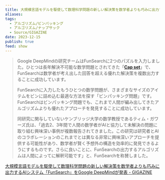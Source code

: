 ```yaml
---
title: 大規模言語モデルを駆使して数理科学問題の新しい解決策を数学者よりも巧みに出力するAIシステム
aliases: 
tags:
  - アルゴリズム/ビンパッキング
  - アルゴリズム/ナップサック
  - Source/GIGAZINE
date: 2023-12-15
publish: true
feed: show
---
```

> Google DeepMindの研究チームはFunSearchに2つのパズルを入力しました。ひとつは長年解決不可能な数学問題とされてきた「**[Cap set](https://en.wikipedia.org/wiki/Cap_set)**」で、FunSearchは数学者が考え出した回答を超える優れた解決策を複数出力することに成功しています。  
>
>  FunSearchに入力したもうひとつの数学問題が、さまざまなサイズのアイテムをビンに詰め込む最適な方法を探す「ビンパッキング問題」です。FunSearchはビンパッキング問題でも、これまで人間が編み出してきたアルゴリズムよりも優れたアプローチを発見することに成功しています。  
>  
>同研究に関与していないケンブリッジ大学の数学教授であるティム・ガワーズ氏は、「過去2、3年間で人間の数学者がAIと協力して未解決の問題に取り組む興味深い事例が複数報告されてきました。この研究は研究者とAIのコラボレーションのこれまでとは異なる非常に興味深いアプローチを提供する可能性があり、数学者が賢く予想外の構造を効率的に発見できるようにするものです。さらに良いことに、FunSearchの出力するアルゴリズムは人間によってに解釈可能です」と、FunSearchを称賛しました。

[大規模言語モデルを駆使して数理科学問題の新しい解決策を数学者よりも巧みに出力するAIシステム「FunSearch」をGoogle DeepMindが発表 - GIGAZINE](https://gigazine.net/news/20231215-google-deepmind-llm-funsearch/)
